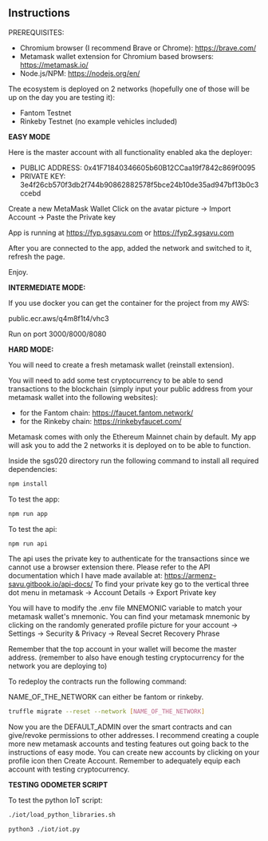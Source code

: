 ## Instructions

PREREQUISITES:
- Chromium browser (I recommend Brave or Chrome): https://brave.com/
- Metamask wallet extension for Chromium based browsers: https://metamask.io/
- Node.js/NPM: https://nodejs.org/en/ 

The ecosystem is deployed on 2 networks (hopefully one of those will be up on the day you are testing it):
- Fantom Testnet
- Rinkeby Testnet (no example vehicles included)

**EASY MODE**

Here is the master account with all functionality enabled aka the deployer:
- PUBLIC ADDRESS: 0x41F71840346605b60B12CCaa19f7842c869f0095
- PRIVATE KEY: 3e4f26cb570f3db2f744b90862882578f5bce24b10de35ad947bf13b0c3ccebd

Create a new MetaMask Wallet
Click on the avatar picture -> Import Account -> Paste the Private key

App is running at https://fyp.sgsavu.com or https://fyp2.sgsavu.com

After you are connected to the app, added the network and switched to it, refresh the page.

Enjoy.


**INTERMEDIATE MODE:**

If you use docker you can get the container for the project from my AWS:

public.ecr.aws/q4m8f1t4/vhc3

Run on port 3000/8000/8080

**HARD MODE:**

You will need to create a fresh metamask wallet (reinstall extension). 

You will need to add some test cryptocurrency to be able to send transactions to the blockchain (simply input your public address from your metamask wallet into the following websites):
- for the Fantom chain: https://faucet.fantom.network/
- for the Rinkeby chain: https://rinkebyfaucet.com/

Metamask comes with only the Ethereum Mainnet chain by default. My app will ask you to add the 2 networks it is deployed on to be able to function.

Inside the sgs020 directory run the following command to install all required dependencies:
```sh
npm install
```

To test the app:
```sh
npm run app
```

To test the api:
```sh
npm run api
```
The api uses the private key to authenticate for the transactions since we cannot use a browser extension there. 
Please refer to the API documentation which I have made available at: https://armenz-savu.gitbook.io/api-docs/
To find your private key go to the vertical three dot menu in metamask -> Account Details -> Export Private key


You will have to modify the .env file MNEMONIC variable to match your metamask wallet's mnemonic.
You can find your metamask mnemonic by clicking on the randomly generated profile picture for your account -> Settings -> Security & Privacy -> Reveal Secret Recovery Phrase

Remember that the top account in your wallet will become the master address. (remember to also have enough testing cryptocurrency for the network you are deploying to)

To redeploy the contracts run the following command:

NAME_OF_THE_NETWORK can either be fantom or rinkeby.

```sh
truffle migrate --reset --network [NAME_OF_THE_NETWORK]
```

Now you are the DEFAULT_ADMIN over the smart contracts and can give/revoke permissions to other addresses.
I recommend creating a couple more new metamask accounts and testing features out going back to the instructions of easy mode. You can create new accounts by clicking on your profile icon then Create Account. Remember to adequately equip each account with testing cryptocurrency.


**TESTING ODOMETER SCRIPT**

To test the python IoT script:

```sh
./iot/load_python_libraries.sh
```

```sh
python3 ./iot/iot.py
```
